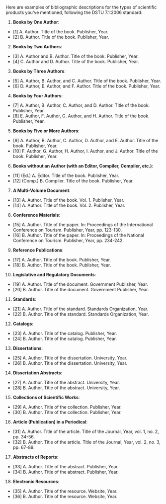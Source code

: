Here are examples of bibliographic descriptions for the types of scientific products you've mentioned, following the DSTU 7.1:2006 standard:

1. **Books by One Author**:

- [1] A. Author. Title of the book. Publisher, Year.
- [2] B. Author. Title of the book. Publisher, Year.

2. **Books by Two Authors**:

- [3] A. Author and B. Author. Title of the book. Publisher, Year.
- [4] C. Author and D. Author. Title of the book. Publisher, Year.

3. **Books by Three Authors**:

- [5] A. Author, B. Author, and C. Author. Title of the book. Publisher, Year.
- [6] D. Author, E. Author, and F. Author. Title of the book. Publisher, Year.

4. **Books by Four Authors**:

- [7] A. Author, B. Author, C. Author, and D. Author. Title of the book. Publisher, Year.
- [8] E. Author, F. Author, G. Author, and H. Author. Title of the book. Publisher, Year.

5. **Books by Five or More Authors**:

- [9] A. Author, B. Author, C. Author, D. Author, and E. Author. Title of the book. Publisher, Year.
- [10] F. Author, G. Author, H. Author, I. Author, and J. Author. Title of the book. Publisher, Year.

6. **Books without an Author (with an Editor, Compiler, Compiler, etc.)**:

- [11] (Ed.) A. Editor. Title of the book. Publisher, Year.
- [12] (Comp.) B. Compiler. Title of the book. Publisher, Year.

7. **A Multi-Volume Document**:

- [13] A. Author. Title of the book. Vol. 1. Publisher, Year.
- [14] A. Author. Title of the book. Vol. 2. Publisher, Year.

8. **Conference Materials**:

- [15] A. Author. Title of the paper. In: Proceedings of the International Conference on Tourism. Publisher, Year, pp. 123-130.
- [16] B. Author. Title of the paper. In: Proceedings of the National Conference on Tourism. Publisher, Year, pp. 234-242.

9. **Reference Publications**:

- [17] A. Author. Title of the book. Publisher, Year.
- [18] B. Author. Title of the book. Publisher, Year.

10. **Legislative and Regulatory Documents**:

- [19] A. Author. Title of the document. Government Publisher, Year.
- [20] B. Author. Title of the document. Government Publisher, Year.

11. **Standards**:

- [21] A. Author. Title of the standard. Standards Organization, Year.
- [22] B. Author. Title of the standard. Standards Organization, Year.

12. **Catalogs**:

- [23] A. Author. Title of the catalog. Publisher, Year.
- [24] B. Author. Title of the catalog. Publisher, Year.

13. **Dissertations**:

- [25] A. Author. Title of the dissertation. University, Year.
- [26] B. Author. Title of the dissertation. University, Year.

14. **Dissertation Abstracts**:

- [27] A. Author. Title of the abstract. University, Year.
- [28] B. Author. Title of the abstract. University, Year.

15. **Collections of Scientific Works**:

- [29] A. Author. Title of the collection. Publisher, Year.
- [30] B. Author. Title of the collection. Publisher, Year.

16. **Article (Publication) in a Periodical**:

- [31] A. Author. Title of the article. Title of the Journal, Year, vol. 1, no. 2, pp. 34-56.
- [32] B. Author. Title of the article. Title of the Journal, Year, vol. 2, no. 3, pp. 67-89.

17. **Abstracts of Reports**:

- [33] A. Author. Title of the abstract. Publisher, Year.
- [34] B. Author. Title of the abstract. Publisher, Year.

18. **Electronic Resources**:

- [35] A. Author. Title of the resource. Website, Year.
- [36] B. Author. Title of the resource. Website, Year.
